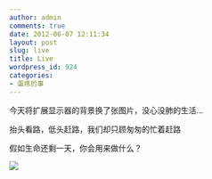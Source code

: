 ```yaml
---
author: admin
comments: true
date: 2012-06-07 12:11:34
layout: post
slug: live
title: Live
wordpress_id: 924
categories:
- 蛋疼的事
---
```


今天将扩展显示器的背景换了张图片，没心没肺的生活...

抬头看路，低头赶路，我们却只顾匆匆的忙着赶路

假如生命还剩一天，你会用来做什么？

![](http://img03.taobaocdn.com/tps/i3/T1pJThXa0rXXbEuMDe-700-438.png)
